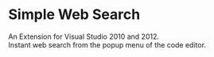 Simple Web Search
=================

An Extension for Visual Studio 2010 and 2012.  
Instant web search from the popup menu of the code editor.
